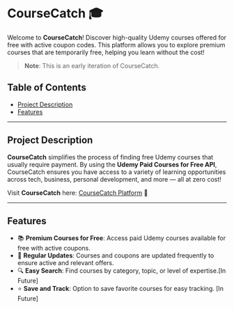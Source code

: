 # CourseCatch 🎓

Welcome to **CourseCatch**! Discover high-quality Udemy courses offered for free with active coupon codes. This platform allows you to explore premium courses that are temporarily free, helping you learn without the cost!

> **Note**: This is an early iteration of CourseCatch.

## Table of Contents
- [Project Description](#project-description)
- [Features](#features)

---

## Project Description

**CourseCatch** simplifies the process of finding free Udemy courses that usually require payment. By using the **Udemy Paid Courses for Free API**, CourseCatch ensures you have access to a variety of learning opportunities across tech, business, personal development, and more — all at zero cost!

Visit **CourseCatch** here: [CourseCatch Platform](https://course-catch.vercel.app/) 🚀

---

## Features

- 📚 **Premium Courses for Free**: Access paid Udemy courses available for free with active coupons.
- 🔄 **Regular Updates**: Courses and coupons are updated frequently to ensure active and relevant offers.
- 🔍 **Easy Search**: Find courses by category, topic, or level of expertise.[In Future]
- ⭐ **Save and Track**: Option to save favorite courses for easy tracking. [In Future]
